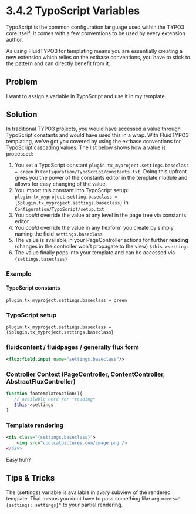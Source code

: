 3.4.2 TypoScript Variables
==========================

TypoScript is the common configuration language used within the TYPO3 core itself. It comes with a few conventions to be used by every extension author.

As using FluidTYPO3 for templating means you are essentially creating a new extension which relies on the extbase conventions, you have to stick to the pattern and can directly benefit from it.

## Problem
I want to assign a variable in TypoScript and use it in my template.

## Solution
In traditional TYPO3 projects, you would have accessed a value through TypoScript constants and would have used this in a wrap. With FluidTYPO3 templating, we've got you covered by using the extbase conventions for TypoScript cascading values. The list below shows how a value is processed:

1. You set a TypoScript constant ``plugin.tx_myproject.settings.baseclass = green`` in ``Configuration/TypoScript/constants.txt``. Doing this upfront gives you the power of the constants editor in the template module and allows for easy changing of the value.
2. You import this constant into TypoScript setup: ``plugin.tx_myproject.setting.baseclass = {$plugin.tx_myproject.settings.baseclass}`` in ``Configuration/TypoScript/setup.txt``
3. You *could* override the value at any level in the page tree via constants editor
4. You *could* override the value in any flexform you create by simply naming the field ``settings.baseclass``
5. The value is available in your PageController actions for further **reading** (changes in the controller won`t propagate to the view) ``$this->settings``
6. The value finally pops into your template and can be accessed via ``{settings.baseclass}``

### Example

#### TypoScript constants
```
plugin.tx_myproject.settings.baseclass = green
```

### TypoScript setup
```
plugin.tx_myproject.settings.baseclass = {$plugin.tx_myproject.settings.baseclass}
```

### fluidcontent / fluidpages / generally flux form
```xml
<flux:field.input name="settings.baseclass"/>
```

### Controller Context (PageController, ContentController, AbstractFluxController)
```php
function footemplateAction(){
   // available here for *reading*
   $this->settings
}
```

### Template rendering
```xml
<div class="{settings.baseclass}">
    <img src="coolcatpictures.com/image.png />
</div>
```

Easy huh?

## Tips & Tricks

The {settings} variable is available in _every_ subview of the rendered template. That means you dont have to pass something like ``arguments="{settings: settings}"`` to your partial rendering.
